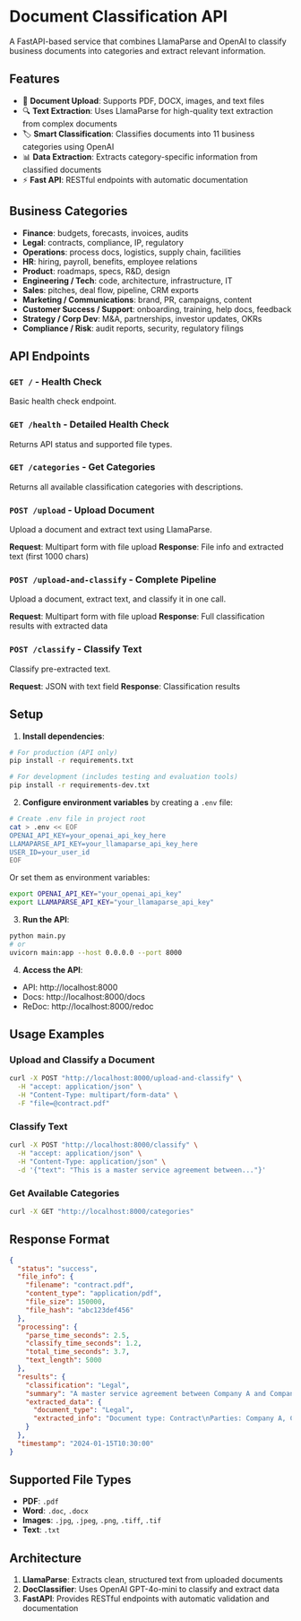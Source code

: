 # Document Classification API

A FastAPI-based service that combines LlamaParse and OpenAI to classify business documents into categories and extract relevant information.

## Features

- 📄 **Document Upload**: Supports PDF, DOCX, images, and text files
- 🔍 **Text Extraction**: Uses LlamaParse for high-quality text extraction from complex documents
- 🏷️ **Smart Classification**: Classifies documents into 11 business categories using OpenAI
- 📊 **Data Extraction**: Extracts category-specific information from classified documents
- ⚡ **Fast API**: RESTful endpoints with automatic documentation

## Business Categories

- **Finance**: budgets, forecasts, invoices, audits
- **Legal**: contracts, compliance, IP, regulatory  
- **Operations**: process docs, logistics, supply chain, facilities
- **HR**: hiring, payroll, benefits, employee relations
- **Product**: roadmaps, specs, R&D, design
- **Engineering / Tech**: code, architecture, infrastructure, IT
- **Sales**: pitches, deal flow, pipeline, CRM exports
- **Marketing / Communications**: brand, PR, campaigns, content
- **Customer Success / Support**: onboarding, training, help docs, feedback
- **Strategy / Corp Dev**: M&A, partnerships, investor updates, OKRs
- **Compliance / Risk**: audit reports, security, regulatory filings

## API Endpoints

### `GET /` - Health Check
Basic health check endpoint.

### `GET /health` - Detailed Health Check
Returns API status and supported file types.

### `GET /categories` - Get Categories
Returns all available classification categories with descriptions.

### `POST /upload` - Upload Document
Upload a document and extract text using LlamaParse.

**Request**: Multipart form with file upload
**Response**: File info and extracted text (first 1000 chars)

### `POST /upload-and-classify` - Complete Pipeline
Upload a document, extract text, and classify it in one call.

**Request**: Multipart form with file upload
**Response**: Full classification results with extracted data

### `POST /classify` - Classify Text
Classify pre-extracted text.

**Request**: JSON with text field
**Response**: Classification results

## Setup

1. **Install dependencies**:
```bash
# For production (API only)
pip install -r requirements.txt

# For development (includes testing and evaluation tools)
pip install -r requirements-dev.txt
```

2. **Configure environment variables** by creating a `.env` file:
```bash
# Create .env file in project root
cat > .env << EOF
OPENAI_API_KEY=your_openai_api_key_here
LLAMAPARSE_API_KEY=your_llamaparse_api_key_here
USER_ID=your_user_id
EOF
```

Or set them as environment variables:
```bash
export OPENAI_API_KEY="your_openai_api_key"
export LLAMAPARSE_API_KEY="your_llamaparse_api_key"
```

3. **Run the API**:
```bash
python main.py
# or
uvicorn main:app --host 0.0.0.0 --port 8000
```

4. **Access the API**:
- API: http://localhost:8000
- Docs: http://localhost:8000/docs
- ReDoc: http://localhost:8000/redoc

## Usage Examples

### Upload and Classify a Document
```bash
curl -X POST "http://localhost:8000/upload-and-classify" \
  -H "accept: application/json" \
  -H "Content-Type: multipart/form-data" \
  -F "file=@contract.pdf"
```

### Classify Text
```bash
curl -X POST "http://localhost:8000/classify" \
  -H "accept: application/json" \
  -H "Content-Type: application/json" \
  -d '{"text": "This is a master service agreement between..."}'
```

### Get Available Categories
```bash
curl -X GET "http://localhost:8000/categories"
```

## Response Format

```json
{
  "status": "success",
  "file_info": {
    "filename": "contract.pdf",
    "content_type": "application/pdf",
    "file_size": 150000,
    "file_hash": "abc123def456"
  },
  "processing": {
    "parse_time_seconds": 2.5,
    "classify_time_seconds": 1.2,
    "total_time_seconds": 3.7,
    "text_length": 5000
  },
  "results": {
    "classification": "Legal",
    "summary": "A master service agreement between Company A and Company B...",
    "extracted_data": {
      "document_type": "Legal",
      "extracted_info": "Document type: Contract\nParties: Company A, Company B\n..."
    }
  },
  "timestamp": "2024-01-15T10:30:00"
}
```

## Supported File Types

- **PDF**: `.pdf`
- **Word**: `.doc`, `.docx`
- **Images**: `.jpg`, `.jpeg`, `.png`, `.tiff`, `.tif`
- **Text**: `.txt`

## Architecture

1. **LlamaParse**: Extracts clean, structured text from uploaded documents
2. **DocClassifier**: Uses OpenAI GPT-4o-mini to classify and extract data
3. **FastAPI**: Provides RESTful endpoints with automatic validation and documentation
